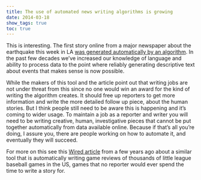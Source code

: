```yaml
---
title: The use of automated news writing algorithms is growing
date: 2014-03-18
show_tags: true
toc: true
---
```


This is interesting. The first story online from a major newspaper about the earthquake this week in LA [was generated automatically by an algorithm](http://www.slate.com/blogs/future_tense/2014/03/17/quakebot_los_angeles_times_robot_journalist_writes_article_on_la_earthquake.html). In the past few decades we’ve increased our knowledge of language and ability to process data to the point where reliably generating descriptive text about events that makes sense is now possible.  
  
While the makers of this tool and the article point out that writing jobs are not under threat from this since no one would win an award for the kind of writing the algorithm creates. It should free up reporters to get more information and write the more detailed follow up piece, about the human stories. But I think people still need to be aware this is happening and it’s coming to wider usage. To maintain a job as a reporter and writer you will need to be writing creative, human, investigative pieces that cannot be put together automatically from data available online. Because if that’s all you’re doing, I assure you, there are people working on how to automate it, and eventually they will succeed.  
  
For more on this see this [Wired article](http://www.wired.com/gadgetlab/2012/04/can-an-algorithm-write-a-better-news-story-than-a-human-reporter/) from a few years ago about a similar tool that is automatically writing game reviews of thousands of little league baseball games in the US, games that no reporter would ever spend the time to write a story for.
